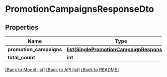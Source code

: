 # PromotionCampaignsResponseDto

## Properties
Name | Type | Description | Notes
------------ | ------------- | ------------- | -------------
**promotion_campaigns** | [**list[SinglePromotionCampaignResponseDto]**](SinglePromotionCampaignResponseDto.md) |  | 
**total_count** | **int** |  | 

[[Back to Model list]](../README.md#documentation-for-models) [[Back to API list]](../README.md#documentation-for-api-endpoints) [[Back to README]](../README.md)


